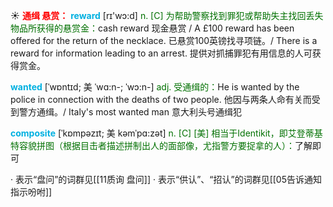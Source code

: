 ☀ <font color="red">**通缉 悬赏：**</font>
<font color="sky blue">**reward**</font> [rɪ'wɔ:d] 
<font color="rgb(227, 108, 9)">n. [C] 为帮助警察找到罪犯或帮助失主找回丢失物品所获得的悬赏金：</font>cash reward 现金悬赏 / A £100 reward has been offered for the return of the necklace. 已悬赏100英镑找寻项链。/ There is a reward for information leading to an arrest. 提供对抓捕罪犯有用信息的人可获得赏金。
           
<font color="sky blue">**wanted**</font> [ˈwɒntɪd; 美 ˈwɑ:n-; ˈwɔ:n-]
<font color="rgb(227, 108, 9)">adj. 受通缉的：</font>He is wanted by the police in connection with the deaths of two people. 他因与两条人命有关而受到警方通缉。/ Italy's most wanted man 意大利头号通缉犯
           
<font color="sky blue">**composite**</font> [ˈkɒmpəzɪt; 美 kəmˈpɑ:zət]
<font color="rgb(227, 108, 9)">n. [C] [美] 相当于Identikit，即艾登蒂基特容貌拼图（根据目击者描述拼制出人的面部像，尤指警方要捉拿的人）：</font>了解即可

· 表示“盘问”的词群见[[11质询 盘问]]
· 表示“供认”、“招认”的词群见[[05告诉通知 指示吩咐]]

